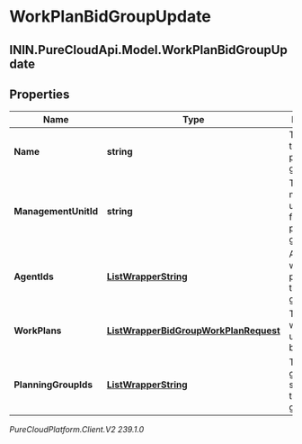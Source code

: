 # WorkPlanBidGroupUpdate

## ININ.PureCloudApi.Model.WorkPlanBidGroupUpdate

## Properties

|Name | Type | Description | Notes|
|------------ | ------------- | ------------- | -------------|
| **Name** | **string** | The name of the work plan bid group | [optional] |
| **ManagementUnitId** | **string** | The management unit ID used for this work plan bid group | [optional] |
| **AgentIds** | [**ListWrapperString**](ListWrapperString) | Agent IDs who participate in this bid group | [optional] |
| **WorkPlans** | [**ListWrapperBidGroupWorkPlanRequest**](ListWrapperBidGroupWorkPlanRequest) | The list of work plans used in this bid group | [optional] |
| **PlanningGroupIds** | [**ListWrapperString**](ListWrapperString) | The planning group IDs selected in this bid group | [optional] |



_PureCloudPlatform.Client.V2 239.1.0_
